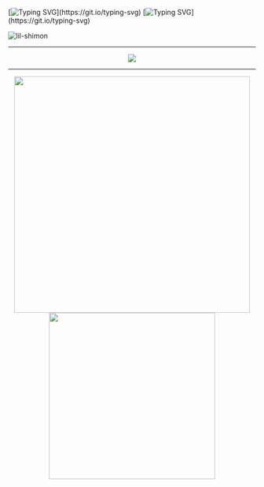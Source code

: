 [![Typing SVG](https://readme-typing-svg.herokuapp.com?color=%2336BCF7&lines=Hi+there!)](https://git.io/typing-svg)
[![Typing SVG](https://readme-typing-svg.herokuapp.com?color=%2336BCF7&lines=I'm+lil+-+shimon!)](https://git.io/typing-svg)
<p align="left"> <img src="https://komarev.com/ghpvc/?username=lil-shimon&label=Profile%20views&color=0e75b6&style=flat" alt="lil-shimon" /> </p>

---
<div align="center">
  <a href="https://github.com/ryo-ma/github-profile-trophy">
    <img align="center" src="https://github-profile-trophy.vercel.app/?username=lil-shimon&theme=nord&column=8&no-frame=true&margin-w=5" />
  </a>
</div>

---
<div align="center">
  <a href="https://github.com/anuraghazra/github-readme-stats">
    <img align="center" src="https://github-readme-stats.vercel.app/api?username=lil-shimon&show_icons=true&count_private=true&theme=nord&line_height=20&count_private=true&include_all_commits=true&hide_border=true" width="480px" />
  </a>
  <a href="https://github.com/anuraghazra/github-readme-stats">
    <img align="center" src="https://github-readme-stats.vercel.app/api/top-langs/?username=lil-shimon&layout=compact&hide=javascript,html,css,shell,VBA,Vim Snippet,Fortran,Dockerfile,cython,Blade,M4,Vim Script,Makefile,ruby,dart,Jupyter Notebook,TeX,php,java,VCL,Jinja,SCSS&langs_count=6&theme=nord&hide_border=true" width="338px" />
  </a>
</div>
